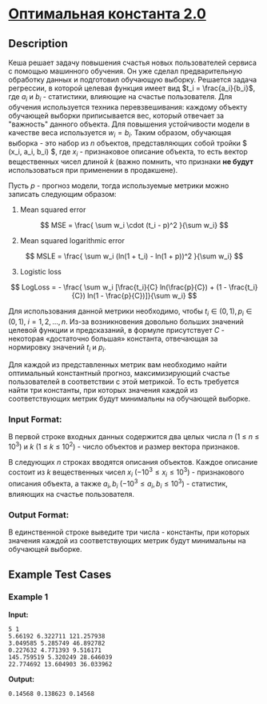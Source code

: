 # [Оптимальная константа 2.0](link)

## Description

Кеша решает задачу повышения счастья новых пользователей сервиса с помощью машинного обучения. Он уже сделал предварительную обработку данных и подготовил обучающую выборку. Решается задача регрессии, в которой целевая функция имеет вид $t_i = \frac{a_i}{b_i}$, где $a_i$ и $b_i$ - статистики, влияющие на счастье пользователя. Для обучения используется техника перевзвешивания: каждому объекту обучающей выборки приписывается вес, который отвечает за "важность" данного объекта. Для повышения устойчивости модели в качестве веса используется $w_i = b_i$. 
Таким образом, обучающая выборка - это набор из $n$ объектов, представляющих собой тройки $ (x_i, a_i, b_i) $, где $x_i$ - признаковое описание объекта, то есть вектор вещественных чисел длиной $k$ (важно помнить, что признаки **не будут** использоваться при применении в продакшене).

Пусть $p$ - прогноз модели, тогда используемые метрики можно записать следующим образом:

1. Mean squared error

$$
MSE = \frac{ \sum w_i \cdot (t_i - p)^2 }{\sum w_i}
$$

2. Mean squared logarithmic error

$$
MSLE = \frac{ \sum w_i (ln(1 + t_i) - ln(1 + p))^2 }{\sum w_i}
$$


3. Logistic loss

$$
LogLoss = - \frac{ \sum w_i [\frac{t_i}{C}  ln(\frac{p}{C}) + (1 - \frac{t_i}{C}) ln(1 - \frac{p}{C})]}{\sum w_i}
$$

Для использования данной метрики необходимо, чтобы $t_i \in (0, 1), p_i \in (0, 1)$, $i = 1, 2, ..., n$. Из-за возникновения довольно больших значений целевой функции и предсказаний, в формуле присутствует $C$ - некоторая «достаточно большая» константа, отвечающая за нормировку значений $t_i$ и $p_i$. 

Для каждой из представленных метрик вам необходимо найти оптимальный константный прогноз, максимизирующий счастье пользователей в соответствии с этой метрикой. То есть требуется найти три константы, при которых значения каждой из соответствующих метрик будут минимальны на обучающей выборке.
### Input Format:

В первой строке входных данных содержится два целых числа *n* (1 $\leq$ *n* $\leq$ $10^{3}$) и *k* (1 $\leq$ *k* $\leq$ $10^{2}$) - число объектов и размер вектора признаков.

В следующих *n* строках вводятся описания объектов. Каждое описание состоит из *k* вещественных чисел $x_{i}$ ($-10^{3} \leq x_{i} \leq 10^{3}$) - признакового описания объекта, а также $a_{i}, b_{i}$ ($-10^{3} \leq a_{i}, b_{i} \leq 10^{3}$) - статистик, влияющих на счастье пользователя.

### Output Format:

В единственной строке выведите три числа - константы, при которых значения каждой из соответствующих метрик будут минимальны на обучающей выборке.

## Example Test Cases

### Example 1

**Input:**
```
5 1
5.66192 6.322711 121.257938
3.049585 5.285749 46.892782
0.227632 4.771393 9.516171
145.759519 5.320249 28.646039
22.774692 13.604903 36.033962
```

**Output:**
```
0.14568 0.138623 0.14568
```

